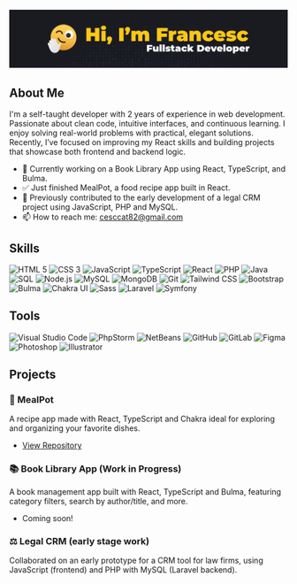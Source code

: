 ![My Profile Image](https://github.com/cescktNC/cescktNC/blob/main/img/portada_github.jpg)

## About Me

I'm a self-taught developer with 2 years of experience in web development. Passionate about clean code, intuitive interfaces, and continuous learning. I enjoy solving real-world problems with practical, elegant solutions. Recently, I’ve focused on improving my React skills and building projects that showcase both frontend and backend logic.

- 🔭 Currently working on a Book Library App using React, TypeScript, and Bulma.
- ✅ Just finished MealPot, a food recipe app built in React.
- 🧪 Previously contributed to the early development of a legal CRM project using JavaScript, PHP and MySQL.
- 📫 How to reach me: cesccat82@gmail.com

## Skills

![HTML 5](https://img.shields.io/badge/-HTML5-E34F26?style=flat-square&logo=html5&logoColor=white)
![CSS 3](https://img.shields.io/badge/-CSS3-1572B6?style=flat-square&logo=css3&logoColor=white)
![JavaScript](https://img.shields.io/badge/-JavaScript-F7DF1E?style=flat-square&logo=javascript&logoColor=white)
![TypeScript](https://img.shields.io/badge/-TypeScript-3178C6?style=flat-square&logo=typescript&logoColor=white)
![React](https://img.shields.io/badge/-React-61DAFB?style=flat-square&logo=react&logoColor=white)
![PHP](https://img.shields.io/badge/-PHP-777BB4?style=flat-square&logo=php&logoColor=white)
![Java](https://img.shields.io/badge/-Java-007396?style=flat-square&logo=java&logoColor=white)
![SQL](https://img.shields.io/badge/-SQL-9b9b9b?style=flat-square&logo=sql&logoColor=white)
![Node.js](https://img.shields.io/badge/-Node.js-5FA04E?style=flat-square&logo=nodedotjs&logoColor=white)
![MySQL](https://img.shields.io/badge/-MySQL-4479A1?style=flat-square&logo=mysql&logoColor=white)
![MongoDB](https://img.shields.io/badge/-MongoDB-47A248?style=flat-square&logo=mongodb&logoColor=white)
![Git](https://img.shields.io/badge/-GIT-F05032?style=flat-square&logo=git&logoColor=white)
![Tailwind CSS](https://img.shields.io/badge/-Tailwind%20CSS-38B2AC?style=flat-square&logo=tailwindcss&logoColor=white)
![Bootstrap](https://img.shields.io/badge/-Bootstrap-7952B3?style=flat-square&logo=bootstrap&logoColor=white)
![Bulma](https://img.shields.io/badge/-Bulma-00D1B2?style=flat-square&logo=bulma&logoColor=white)
![Chakra UI](https://img.shields.io/badge/-Chakra_UI-319795?style=flat-square&logoColor=white)
![Sass](https://img.shields.io/badge/-Sass-CC6699?style=flat-square&logo=sass&logoColor=white)
![Laravel](https://img.shields.io/badge/-Laravel-FF2D20?style=flat-square&logo=laravel&logoColor=white)
![Symfony](https://img.shields.io/badge/-Symfony-000000?style=flat-square&logo=symfony&logoColor=white)

## Tools

![Visual Studio Code](https://img.shields.io/badge/-Visual Studio Code-007ACC?style=flat-square =visualstudiocode=white)
![PhpStorm](https://img.shields.io/badge/-PhpStorm-000000?style=flat-square&logo=phpstorm&logoColor=white)
![NetBeans](https://img.shields.io/badge/-NetBeans-1B6AC6?style=flat-square&logo=apachenetbeanside&logoColor=white)
![GitHub](https://img.shields.io/badge/-GitHub-181717?style=flat-square&logo=github&logoColor=white)
![GitLab](https://img.shields.io/badge/-GitLab-FC6D26?style=flat-square&logo=gitlab&logoColor=white)
![Figma](https://img.shields.io/badge/-Figma-F24E1E?style=flat-square&logo=figma&logoColor=white)
![Photoshop](https://img.shields.io/badge/-Photoshop-31A8FF?style=flat-square&logo=adobephotoshop&logoColor=white)
![Illustrator](https://img.shields.io/badge/-Illustrator-FF9A00?style=flat-square&logo=adobeillustrator&logoColor=white)

## Projects

### 🍲 MealPot

A recipe app made with React, TypeScript and Chakra ideal for exploring and organizing your favorite dishes.

- [View Repository](https://github.com/cescktNC/meal-pot-app.git)

### 📚 Book Library App (Work in Progress)

A book management app built with React, TypeScript and Bulma, featuring category filters, search by author/title, and more.

- Coming soon!

### ⚖️ Legal CRM (early stage work)

Collaborated on an early prototype for a CRM tool for law firms, using JavaScript (frontend) and PHP with MySQL (Laravel backend).
